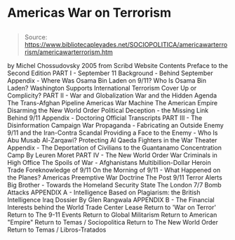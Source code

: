 # Americas War on Terrorism

> Source: https://www.bibliotecapleyades.net/SOCIOPOLITICA/americawarterrorism/americawarterrorism.htm

by Michel Chossudovsky 2005
from Scribd Website
Contents
Preface to the Second Edition
PART I - September 11
Background - Behind September
Appendix - Where Was Osama Bin Laden on 9/11?
Who Is Osama Bin Laden?
Washington Supports International Terrorism
Cover Up or Complicity?
PART II - War and Globalization
War and the Hidden Agenda
The Trans-Afghan Pipeline
Americas War Machine
The American Empire
Disarming the New World Order
Political Deception - the Missing Link Behind 9/11
Appendix - Doctoring Official Transcripts
PART III - The Disinformation Campaign
War Propaganda - Fabricating an Outside Enemy
9/11 and the Iran-Contra Scandal
Providing a Face to the Enemy - Who Is Abu Musab Al-Zarqawi?
Protecting Al Qaeda Fighters in the War Theater
Appendix - The Deportation of Civilians to the Guantanamo Concentration Camp By Leuren Moret
PART IV - The New World Order
War Criminals in High Office
The Spoils of War - Afghanistans Multibillion-Dollar Heroin Trade
Foreknowledge of 9/11
On the Morning of 9/11 - What Happened on the Planes?
Americas Preemptive War Doctrine
The Post 9/11 Terror Alerts
Big Brother - Towards the Homeland Security State
The London 7/7 Bomb Attacks
APPENDIX A - Intelligence Based on Plagiarism: the British Intelligence Iraq Dossier By Glen Rangwala
APPENDIX B - The Financial Interests behind the World Trade Center Lease
Return to 'War on Terror'
Return to The 9-11 Events
Return to Global Militarism
Return to American "Empire"
Return to Temas / Sociopolitica
Return to The New World Order
Return to Temas / Libros-Tratados
